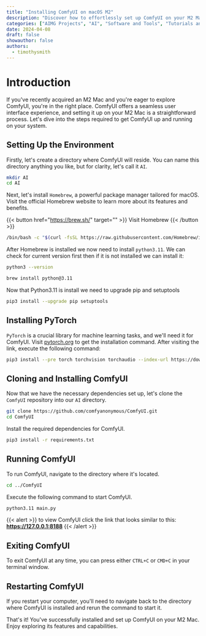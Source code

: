 ```yaml
---
title: "Installing ComfyUI on macOS M2"
description: "Discover how to effortlessly set up ComfyUI on your M2 Mac with this comprehensive guide. From installing Homebrew to configuring PyTorch, follow step-by-step instructions to seamlessly integrate ComfyUI into your workflow. Elevate your user interface experience and unlock the full potential of your M2 Mac today!"
categories: ["AIMG Projects", "AI", "Software and Tools", "Tutorials and Guides", "Virtualization"]
date: 2024-04-08
draft: false
showauthor: false
authors:
  - timothysmith
---
```


# Introduction

If you've recently acquired an M2 Mac and you're eager to explore ComfyUI, you're in the right place. ComfyUI offers a seamless user interface experience, and setting it up on your M2 Mac is a straightforward process. Let's dive into the steps required to get ComfyUI up and running on your system.

## Setting Up the Environment

Firstly, let's create a directory where ComfyUI will reside. You can name this directory anything you like, but for clarity, let's call it `AI`.

```bash
mkdir AI
cd AI
```

Next, let's install `Homebrew`, a powerful package manager tailored for macOS. Visit the official Homebrew website to learn more about its features and benefits.

{{< button href="https://brew.sh/" target="" >}}
Visit Homebrew
{{< /button >}}

```bash
/bin/bash -c "$(curl -fsSL https://raw.githubusercontent.com/Homebrew/install/HEAD/install.sh)"
```

After Homebrew is installed we now need to install `python3.11`. We can check for current version first then if it is not installed we can install it:

```bash
python3 --version
```
```bash
brew install python@3.11
```

Now that Python3.11 is install we need to upgrade pip and setuptools

```bash
pip3 install --upgrade pip setuptools
```


## Installing PyTorch

`PyTorch` is a crucial library for machine learning tasks, and we'll need it for ComfyUI. Visit [pytorch.org](https://pytorch.org/get-started/locally/) to get the installation command. After visiting the link, execute the following command:

```bash
pip3 install --pre torch torchvision torchaudio --index-url https://download.pytorch.org/whl/nightly/cpu
```
## Cloning and Installing ComfyUI

Now that we have the necessary dependencies set up, let's clone the `ComfyUI` repository into our `AI` directory.

```bash
git clone https://github.com/comfyanonymous/ComfyUI.git
cd ComfyUI
```
Install the required dependencies for ComfyUI.

```bash
pip3 install -r requirements.txt
```

## Running ComfyUI

To run ComfyUI, navigate to the directory where it's located.

```bash
cd ../ComfyUI
```
Execute the following command to start ComfyUI.

```bash
python3.11 main.py
```

{{< alert >}}
to view ComfyUI click the link that looks similar to this:
**https://127.0.0.1:8188**
{{< /alert >}}

## Exiting ComfyUI

To exit ComfyUI at any time, you can press either `CTRL+C` or `CMD+C` in your terminal window.

## Restarting ComfyUI

If you restart your computer, you'll need to navigate back to the directory where ComfyUI is installed and rerun the command to start it.

That's it! You've successfully installed and set up ComfyUI on your M2 Mac. Enjoy exploring its features and capabilities.

